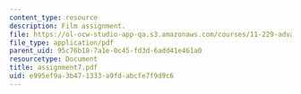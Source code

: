 ```yaml
---
content_type: resource
description: Film assignment.
file: https://ol-ocw-studio-app-qa.s3.amazonaws.com/courses/11-229-advanced-writing-seminar-spring-2004/e995ef9a3b471333a9fdabcfe7f9d9c6_assignment7.pdf
file_type: application/pdf
parent_uid: 95c76b18-7a1e-0c45-fd3d-6add41e461a0
resourcetype: Document
title: assignment7.pdf
uid: e995ef9a-3b47-1333-a9fd-abcfe7f9d9c6
---
```

